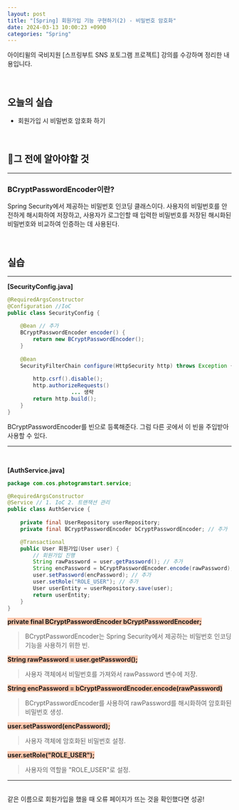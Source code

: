 ```yaml
---
layout: post
title: "[Spring] 회원가입 기능 구현하기(2) - 비밀번호 암호화"
date: 2024-03-13 10:00:23 +0900
categories: "Spring"
---  
```

아이티윌의 국비지원 [스프링부트 SNS 포토그램 프로젝트] 강의를 수강하며 정리한 내용입니다.

<br>

## 오늘의 실습
- 회원가입 시 비밀번호 암호화 하기

<br>

## 🔎그 전에 알아야할 것
---
### BCryptPasswordEncoder이란?
Spring Security에서 제공하는 비밀번호 인코딩 클래스이다. 사용자의 비밀번호를 안전하게 해시화하여 저장하고, 사용자가 로그인할 때 입력한 비밀번호를 저장된 해시화된 비밀번호와 비교하여 인증하는 데 사용된다. 

<br>

## 실습
---
**[SecurityConfig.java]**
```java
@RequiredArgsConstructor
@Configuration //IoC
public class SecurityConfig {
	
	@Bean // 추가
	BCryptPasswordEncoder encoder() {
		return new BCryptPasswordEncoder();
	}
	
	@Bean
	SecurityFilterChain configure(HttpSecurity http) throws Exception {
			
		http.csrf().disable();
		http.authorizeRequests()
					... 생략
		return http.build();
	}
}

```
BCryptPasswordEncoder를 빈으로 등록해준다. 그럼 다른 곳에서 이 빈을 주입받아 사용할 수 있다. 

---
<br>

**[AuthService.java]**
```java
package com.cos.photogramstart.service;

@RequiredArgsConstructor
@Service // 1. IoC 2. 트랜잭션 관리
public class AuthService {
    
    private final UserRepository userRepository;
    private final BCryptPasswordEncoder bCryptPasswordEncoder; // 추가

    @Transactional
    public User 회원가입(User user) {
        // 회원가입 진행
        String rawPassword = user.getPassword(); // 추가
        String encPassword = bCryptPasswordEncoder.encode(rawPassword); // 추가
        user.setPassword(encPassword); // 추가
        user.setRole("ROLE_USER"); // 추가
        User userEntity = userRepository.save(user);
        return userEntity;
    }
}
```

<span style="background-color:#FFC9AF"><strong> private final BCryptPasswordEncoder bCryptPasswordEncoder; </strong></span>   
> BCryptPasswordEncoder는 Spring Security에서 제공하는 비밀번호 인코딩 기능을  사용하기 위한 빈.  

<span style="background-color:#FFC9AF"><strong> String rawPassword = user.getPassword(); </strong></span>   
> 사용자 객체에서 비밀번호를 가져와서 rawPassword 변수에 저장.  

<span style="background-color:#FFC9AF"><strong> String encPassword = bCryptPasswordEncoder.encode(rawPassword) </strong></span>   
> BCryptPasswordEncoder를 사용하여 rawPassword를 해시화하여 암호화된 비밀번호 생성.

<span style="background-color:#FFC9AF"><strong> user.setPassword(encPassword); </strong></span>   
> 사용자 객체에 암호화된 비밀번호 설정. 

<span style="background-color:#FFC9AF"><strong> user.setRole("ROLE_USER"); </strong></span> 
> 사용자의 역할을 "ROLE_USER"로 설정. 

---
<br>
같은 이름으로 회원가입을 했을 때 오류 페이지가 뜨는 것을 확인했다면 성공!


